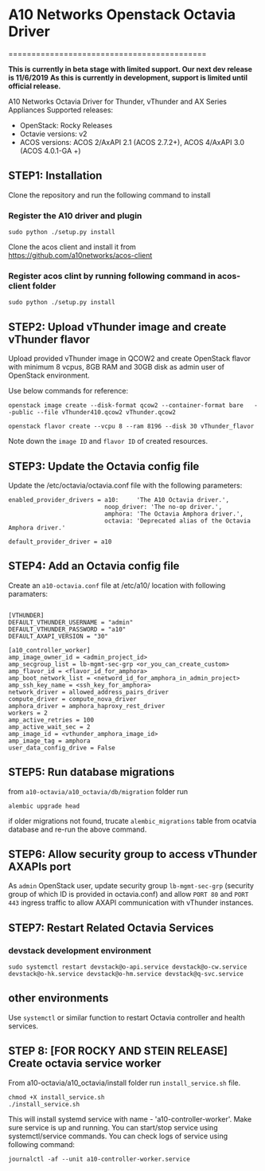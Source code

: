 # A10 Networks Openstack Octavia Driver
===========================================

**This is currently in beta stage with limited support. Our next dev release is 11/6/2019**
**As this is currently in development, support is limited until official release.** 

A10 Networks Octavia Driver for Thunder, vThunder and AX Series Appliances 
Supported releases:

* OpenStack: Rocky Releases
* Octavie versions: v2
* ACOS versions: ACOS 2/AxAPI 2.1 (ACOS 2.7.2+), ACOS 4/AxAPI 3.0 (ACOS 4.0.1-GA +)

## STEP1: Installation

Clone the repository and run the following command to install

### Register the A10 driver and plugin
`sudo python ./setup.py install`

Clone the acos client and install it from https://github.com/a10networks/acos-client

### Register acos clint by running following command in acos-client folder

`sudo python ./setup.py install`

## STEP2: Upload vThunder image and create vThunder flavor

Upload provided vThunder image in QCOW2 and create OpenStack flavor with minimum 8 vcpus, 8GB RAM and 30GB disk as admin user of OpenStack environment.

Use below commands for reference:

```shell
openstack image create --disk-format qcow2 --container-format bare   --public --file vThunder410.qcow2 vThunder.qcow2

openstack flavor create --vcpu 8 --ram 8196 --disk 30 vThunder_flavor
```

Note down the `image ID` and `flavor ID` of created resources.

## STEP3: Update the Octavia config file

Update the /etc/octavia/octavia.conf file with the following parameters:

```shell
enabled_provider_drivers = a10:     'The A10 Octavia driver.',
                           noop_driver: 'The no-op driver.',
                           amphora: 'The Octavia Amphora driver.',
                           octavia: 'Deprecated alias of the Octavia Amphora driver.'

default_provider_driver = a10
```

## STEP4: Add an Octavia config file 
Create an `a10-octavia.conf` file at /etc/a10/ location with following paramaters:

```shell

[VTHUNDER]
DEFAULT_VTHUNDER_USERNAME = "admin"
DEFAULT_VTHUNDER_PASSWORD = "a10"
DEFAULT_AXAPI_VERSION = "30"
```

```shell
[a10_controller_worker]
amp_image_owner_id = <admin_project_id>
amp_secgroup_list = lb-mgmt-sec-grp <or_you_can_create_custom>
amp_flavor_id = <flavor_id_for_amphora>
amp_boot_network_list = <netword_id_for_amphora_in_admin_project>
amp_ssh_key_name = <ssh_key_for_amphora>
network_driver = allowed_address_pairs_driver
compute_driver = compute_nova_driver
amphora_driver = amphora_haproxy_rest_driver
workers = 2
amp_active_retries = 100
amp_active_wait_sec = 2
amp_image_id = <vthunder_amphora_image_id>
amp_image_tag = amphora
user_data_config_drive = False
```

## STEP5: Run database migrations

from `a10-octavia/a10_octavia/db/migration` folder run 

```shell
alembic upgrade head
```

if older migrations not found, trucate `alembic_migrations` table from ocatvia database and re-run the above command.

## STEP6: Allow security group to access vThunder AXAPIs port

As `admin` OpenStack user, update security group `lb-mgmt-sec-grp` (security group of which ID is provided in octavia.conf) and allow `PORT 80` and `PORT 443` ingress traffic to allow AXAPI communication with vThunder instances.

## STEP7: Restart Related Octavia Services
### devstack development environment
`sudo systemctl restart devstack@o-api.service devstack@o-cw.service devstack@o-hk.service devstack@o-hm.service devstack@q-svc.service`

## other environments
Use `systemctl` or similar function to restart Octavia controller and health services. 

## STEP 8: [FOR ROCKY AND STEIN RELEASE] Create octavia service worker
From a10-octavia/a10_octavia/install folder run `install_service.sh` file.
```shell
chmod +X install_service.sh
./install_service.sh
```
This will install systemd service with name - 'a10-controller-worker'. Make sure service is up and running.
You can start/stop service using systemctl/service commands.
You can check logs of service using following command:
```shell
journalctl -af --unit a10-controller-worker.service
```
